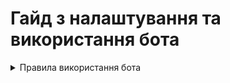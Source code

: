 <h1>Гайд з налаштування та використання бота</h1>
<details>
  <summary>Правила використання бота</summary>

  1. Ні в якому випадку не можна змінювати порядок таблиць в Google Sheets
  
</details>
